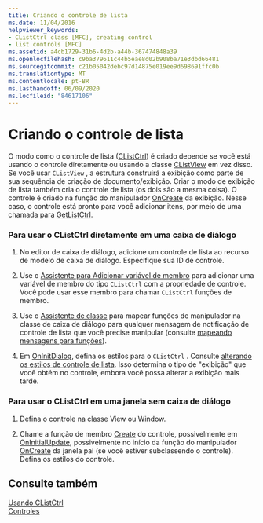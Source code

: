 ```yaml
---
title: Criando o controle de lista
ms.date: 11/04/2016
helpviewer_keywords:
- CListCtrl class [MFC], creating control
- list controls [MFC]
ms.assetid: a4cb1729-31b6-4d2b-a44b-367474848a39
ms.openlocfilehash: c9ba379611c44b5eae8d02b908ba71e3dbd66481
ms.sourcegitcommit: c21b05042debc97d14875e019ee9d698691ffc0b
ms.translationtype: MT
ms.contentlocale: pt-BR
ms.lasthandoff: 06/09/2020
ms.locfileid: "84617106"
---
```

# <a name="creating-the-list-control"></a>Criando o controle de lista

O modo como o controle de lista ([CListCtrl](reference/clistctrl-class.md)) é criado depende se você está usando o controle diretamente ou usando a classe [CListView](reference/clistview-class.md) em vez disso. Se você usar `CListView` , a estrutura construirá a exibição como parte de sua sequência de criação de documento/exibição. Criar o modo de exibição de lista também cria o controle de lista (os dois são a mesma coisa). O controle é criado na função do manipulador [OnCreate](reference/cwnd-class.md#oncreate) da exibição. Nesse caso, o controle está pronto para você adicionar itens, por meio de uma chamada para [GetListCtrl](reference/clistview-class.md#getlistctrl).

### <a name="to-use-clistctrl-directly-in-a-dialog-box"></a>Para usar o CListCtrl diretamente em uma caixa de diálogo

1. No editor de caixa de diálogo, adicione um controle de lista ao recurso de modelo de caixa de diálogo. Especifique sua ID de controle.

1. Use o [Assistente para Adicionar variável de membro](../ide/adding-a-member-variable-visual-cpp.md) para adicionar uma variável de membro do tipo `CListCtrl` com a propriedade de controle. Você pode usar esse membro para chamar `CListCtrl` funções de membro.

1. Use o [Assistente de classe](reference/mfc-class-wizard.md) para mapear funções de manipulador na classe de caixa de diálogo para qualquer mensagem de notificação de controle de lista que você precise manipular (consulte [mapeando mensagens para funções](reference/mapping-messages-to-functions.md)).

1. Em [OnInitDialog](reference/cdialog-class.md#oninitdialog), defina os estilos para o `CListCtrl` . Consulte [alterando os estilos de controle de lista](changing-list-control-styles.md). Isso determina o tipo de "exibição" que você obtém no controle, embora você possa alterar a exibição mais tarde.

### <a name="to-use-clistctrl-in-a-nondialog-window"></a>Para usar o CListCtrl em uma janela sem caixa de diálogo

1. Defina o controle na classe View ou Window.

1. Chame a função de membro [Create](reference/clistctrl-class.md#create) do controle, possivelmente em [OnInitialUpdate](reference/cview-class.md#oninitialupdate), possivelmente no início da função do manipulador [OnCreate](reference/cwnd-class.md#oncreate) da janela pai (se você estiver subclassendo o controle). Defina os estilos do controle.

## <a name="see-also"></a>Consulte também

[Usando CListCtrl](using-clistctrl.md)<br/>
[Controles](controls-mfc.md)
